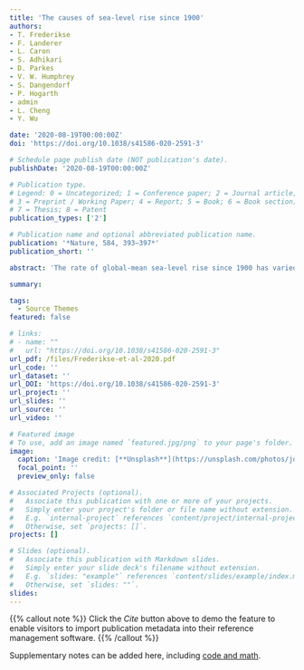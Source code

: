 ```yaml
---
title: 'The causes of sea-level rise since 1900'
authors:
- T. Frederikse
- F. Landerer
- L. Caron
- S. Adhikari
- D. Parkes
- V. W. Humphrey
- S. Dangendorf
- P. Hogarth
- admin 
- L. Cheng
- Y. Wu

date: '2020-08-19T00:00:00Z'
doi: 'https://doi.org/10.1038/s41586-020-2591-3'

# Schedule page publish date (NOT publication's date).
publishDate: '2020-08-19T00:00:00Z'

# Publication type.
# Legend: 0 = Uncategorized; 1 = Conference paper; 2 = Journal article;
# 3 = Preprint / Working Paper; 4 = Report; 5 = Book; 6 = Book section;
# 7 = Thesis; 8 = Patent
publication_types: ['2']

# Publication name and optional abbreviated publication name.
publication: '*Nature, 584, 393–397*'
publication_short: ''

abstract: 'The rate of global-mean sea-level rise since 1900 has varied over time, but the contributing factors are still poorly understood1. Previous assessments found that the summed contributions of ice-mass loss, terrestrial water storage and thermal expansion of the ocean could not be reconciled with observed changes in global-mean sea level, implying that changes in sea level or some contributions to those changes were poorly constrained2,3. Recent improvements to observational data, our understanding of the main contributing processes to sea-level change and methods for estimating the individual contributions, mean another attempt at reconciliation is warranted. Here we present a probabilistic framework to reconstruct sea level since 1900 using independent observations and their inherent uncertainties. The sum of the contributions to sea-level change from thermal expansion of the ocean, ice-mass loss and changes in terrestrial water storage is consistent with the trends and multidecadal variability in observed sea level on both global and basin scales, which we reconstruct from tide-gauge records. Ice-mass loss—predominantly from glaciers—has caused twice as much sea-level rise since 1900 as has thermal expansion. Mass loss from glaciers and the Greenland Ice Sheet explains the high rates of global sea-level rise during the 1940s, while a sharp increase in water impoundment by artificial reservoirs is the main cause of the lower-than-average rates during the 1970s. The acceleration in sea-level rise since the 1970s is caused by the combination of thermal expansion of the ocean and increased ice-mass loss from Greenland. Our results reconcile the magnitude of observed global-mean sea-level rise since 1900 with estimates based on the underlying processes, implying that no additional processes are required to explain the observed changes in sea level since 1900.'

summary: 

tags:
  - Source Themes
featured: false

# links:
# - name: ""
#   url: "https://doi.org/10.1038/s41586-020-2591-3"
url_pdf: /files/Frederikse-et-al-2020.pdf
url_code: ''
url_dataset: ''
url_DOI: 'https://doi.org/10.1038/s41586-020-2591-3'
url_project: ''
url_slides: ''
url_source: ''
url_video: ''

# Featured image
# To use, add an image named `featured.jpg/png` to your page's folder.
image:
  caption: 'Image credit: [**Unsplash**](https://unsplash.com/photos/jdD8gXaTZsc)'
  focal_point: ''
  preview_only: false

# Associated Projects (optional).
#   Associate this publication with one or more of your projects.
#   Simply enter your project's folder or file name without extension.
#   E.g. `internal-project` references `content/project/internal-project/index.md`.
#   Otherwise, set `projects: []`.
projects: []

# Slides (optional).
#   Associate this publication with Markdown slides.
#   Simply enter your slide deck's filename without extension.
#   E.g. `slides: "example"` references `content/slides/example/index.md`.
#   Otherwise, set `slides: ""`.
slides:
---
```


{{% callout note %}}
Click the _Cite_ button above to demo the feature to enable visitors to import publication metadata into their reference management software.
{{% /callout %}}

Supplementary notes can be added here, including [code and math](https://wowchemy.com/docs/content/writing-markdown-latex/).

